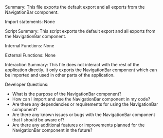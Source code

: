 Summary:
This file exports the default export and all exports from the NavigationBar component.

Import statements:
None

Script Summary:
This script exports the default export and all exports from the NavigationBar component.

Internal Functions:
None

External Functions:
None

Interaction Summary:
This file does not interact with the rest of the application directly. It only exports the NavigationBar component which can be imported and used in other parts of the application.

Developer Questions:
- What is the purpose of the NavigationBar component?
- How can I import and use the NavigationBar component in my code?
- Are there any dependencies or requirements for using the NavigationBar component?
- Are there any known issues or bugs with the NavigationBar component that I should be aware of?
- Are there any additional features or improvements planned for the NavigationBar component in the future?